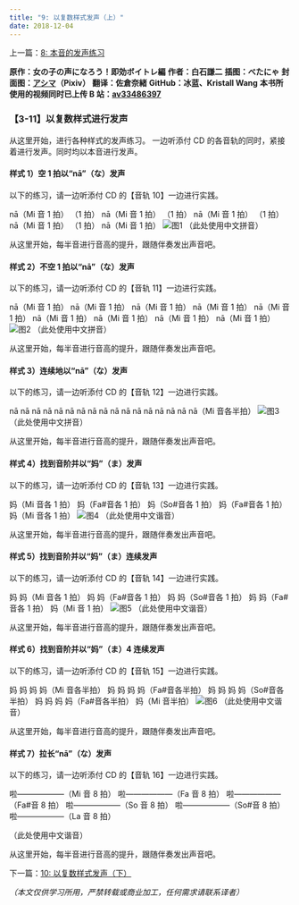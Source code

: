 ```yaml
---
title: "9: 以复数样式发声（上）"
date: 2018-12-04
---
```


上一篇：[8: 本音的发声练习](08.md)

**原作：女の子の声になろう！即効ボイトレ編**
**作者：白石謙二**
**插图：べたにゃ**
**封面图：[アシマ](https://www.pixiv.net/users/2642047)（Pixiv）**
**翻译：佐倉奈緒**
**GitHub：冰蓝、Kristall Wang**
**本书所使用的视频同时已上传 B 站：[av33486397](https://www.bilibili.com/video/av33486397)**

### 【3-11】以复数样式进行发声

从这里开始，进行各种样式的发声练习。
一边听添付 CD 的各音轨的同时，紧接着进行发声。同时均以本音进行发声。

#### 样式 1）空 1 拍以“nā”（な）发声

以下的练习，请一边听添付 CD 的【音轨 10】一边进行实践。

nā（Mi 音 1 拍）
（1 拍）
nā（Mi 音 1 拍）
（1 拍）
nā（Mi 音 1 拍）
（1 拍）
nā（Mi 音 1 拍）
（1 拍）
nā（Mi 音 1 拍）
![图1](/img/9/1.png)
（此处使用中文拼音）

从这里开始，每半音进行音高的提升，跟随伴奏发出声音吧。

#### 样式 2）不空 1 拍以“nā”（な）发声

以下的练习，请一边听添付 CD 的【音轨 11】一边进行实践。

nā（Mi 音 1 拍）
nā（Mi 音 1 拍）
nā（Mi 音 1 拍）
nā（Mi 音 1 拍）
nā（Mi 音 1 拍）
nā（Mi 音 1 拍）
nā（Mi 音 1 拍）
nā（Mi 音 1 拍）
nā（Mi 音 1 拍）
![图2](/img/9/2.png)
（此处使用中文拼音）

从这里开始，每半音进行音高的提升，跟随伴奏发出声音吧。

#### 样式 3）连续地以“nā”（な）发声

以下的练习，请一边听添付 CD 的【音轨 12】一边进行实践。

nā nā nā nā nā nā nā nā
nā nā nā nā nā nā nā nā nā（Mi 音各半拍）
![图3](/img/9/3.png)
（此处使用中文拼音）

从这里开始，每半音进行音高的提升，跟随伴奏发出声音吧。

#### 样式 4）找到音阶并以“妈”（ま）发声

以下的练习，请一边听添付 CD 的【音轨 13】一边进行实践。

妈（Mi 音各 1 拍）
妈（Fa#音各 1 拍）
妈（So#音各 1 拍）
妈（Fa#音各 1 拍）
妈（Mi 音各 1 拍）
![图4](/img/9/4.png)
（此处使用中文谐音）

从这里开始，每半音进行音高的提升，跟随伴奏发出声音吧。

#### 样式 5）找到音阶并以“妈”（ま）连续发声

以下的练习，请一边听添付 CD 的【音轨 14】一边进行实践。

妈 妈（Mi 音各 1 拍）
妈 妈（Fa#音各 1 拍）
妈 妈（So#音各 1 拍）
妈 妈（Fa#音各 1 拍）
妈（Mi 音 1 拍）
![图5](/img/9/5.png)
（此处使用中文谐音）

从这里开始，每半音进行音高的提升，跟随伴奏发出声音吧。

#### 样式 6）找到音阶并以“妈”（ま）4 连续发声

以下的练习，请一边听添付 CD 的【音轨 15】一边进行实践。

妈 妈 妈 妈（Mi 音各半拍）
妈 妈 妈 妈（Fa#音各半拍）
妈 妈 妈 妈（So#音各半拍）
妈 妈 妈 妈（Fa#音各半拍）
妈（Mi 音半拍）
![图6](/img/9/6.png)
（此处使用中文谐音）

从这里开始，每半音进行音高的提升，跟随伴奏发出声音吧。

#### 样式 7）拉长“nā”（な）发声

以下的练习，请一边听添付 CD 的【音轨 16】一边进行实践。

啦——————（Mi 音 8 拍）
啦——————（Fa 音 8 拍）
啦——————（Fa#音 8 拍）
啦——————（So 音 8 拍）
啦——————（So#音 8 拍）
啦——————（La 音 8 拍）

（此处使用中文谐音）

从这里开始，每半音进行音高的提升，跟随伴奏发出声音吧。

下一篇：[10: 以复数样式发声（下）](10.md)

_（本文仅供学习所用，严禁转载或商业加工，任何需求请联系译者）_
